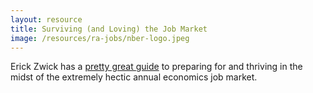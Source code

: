 ```yaml
---
layout: resource
title: Surviving (and Loving) the Job Market
image: /resources/ra-jobs/nber-logo.jpeg
---
```


Erick Zwick has a [pretty great guide](ericzwick.com/public_goods/love_the_market.pdf) to preparing for and thriving in the midst of the extremely hectic annual economics job market. 